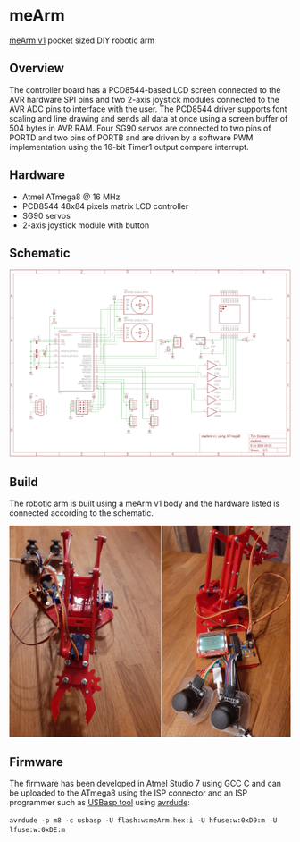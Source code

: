 # meArm
[meArm v1](http://learn.mearm.com/docs/building-the-mearm-v1/) pocket sized DIY robotic arm

## Overview
The controller board has a PCD8544-based LCD screen connected to the AVR hardware SPI pins and two 2-axis joystick modules connected to the AVR ADC pins to interface with the user. The PCD8544 driver supports font scaling and line drawing and sends all data at once using a screen buffer of 504 bytes in AVR RAM.
Four SG90 servos are connected to two pins of PORTD and two pins of PORTB and are driven by a software PWM implementation using the 16-bit Timer1 output compare interrupt.

## Hardware
* Atmel ATmega8 @ 16 MHz
* PCD8544 48x84 pixels matrix LCD controller
* SG90 servos
* 2-axis joystick module with button

## Schematic

![](schematic/meArm.png)

## Build
The robotic arm is built using a meArm v1 body and the hardware listed is connected according to the schematic.

![](media/meArm.jpg)

## Firmware
The firmware has been developed in Atmel Studio 7 using GCC C and can be uploaded to the ATmega8 using the ISP connector and an ISP programmer such as [USBasp tool](http://www.fischl.de/usbasp/) using [avrdude](http://www.nongnu.org/avrdude/):

`avrdude -p m8 -c usbasp -U flash:w:meArm.hex:i -U hfuse:w:0xD9:m -U lfuse:w:0xDE:m`
